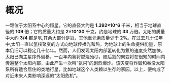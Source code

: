 # 概况

一颗位于太阳系中心的恒星。它的直径大约是 **1.392×10^6** 千米，相当于地球直径的 **109** 倍；它的质量大约是 **2×10^30** 千克，约是地球的 **33** 万倍。太阳的质量中大约 **3/4** 都是氢,其余大部分是氦，其他重元素质量少于 **2%**。在过去几十亿年中,太阳一直以氢核聚变的方式向地球传播光和热，为地球上的生命提供能量，原本仍旧可以稳定几十亿年。然而，人们发现太阳内部氢转化为氦的速度突然加快。太阳已向主星序外偏移，一百年内氢将燃烧殆尽，随后氦的聚变将在很短的时间内传遍整个太阳内部，由此产生一次叫“氦闪”的剧烈爆炸。该灾变将炸毁和吞没太阳系所有适合居住的类地行星，比如地球这个人类赖以生存的家园。以上，便构成了对近未来人类影响深远的“太阳危机”。
